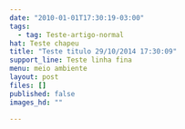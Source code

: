 ```yaml
---
date: "2010-01-01T17:30:19-03:00"
tags:
  - tag: Teste-artigo-normal
hat: Teste chapeu
title: "Teste titulo 29/10/2014 17:30:09"
support_line: Teste linha fina
menu: meio ambiente
layout: post
files: []
published: false
images_hd: ""

---
```

